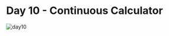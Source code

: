 # Day 10 - Continuous Calculator
![day10](https://github.com/batamladen/100-Days-Of-Python/assets/117394324/9b2a282c-7b3a-47de-a076-471d2cdafbc8)
